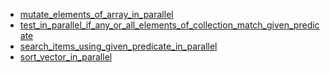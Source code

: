 - [mutate_elements_of_array_in_parallel](mutate_elements_of_array_in_parallel/README.md)
- [test_in_parallel_if_any_or_all_elements_of_collection_match_given_predicate](test_in_parallel_if_any_or_all_elements_of_collection_match_given_predicate/README.md)
- [search_items_using_given_predicate_in_parallel](search_items_using_given_predicate_in_parallel/README.md)
- [sort_vector_in_parallel](sort_vector_in_parallel/README.md)